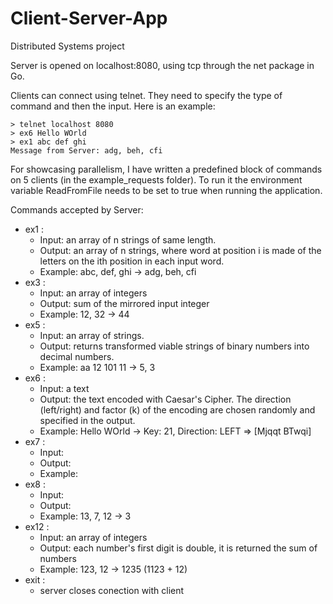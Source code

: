 # Client-Server-App
Distributed Systems project

Server is opened on localhost:8080, using tcp through the net package in Go.

Clients can connect using telnet. They need to specify the type of command and then the input. Here is an example:

```
> telnet localhost 8080
> ex6 Hello WOrld
> ex1 abc def ghi
Message from Server: adg, beh, cfi

```
For showcasing parallelism, I have written a predefined block of commands on 5 clients (in the example_requests folder). To run it the environment variable ReadFromFile needs to be set to true when running the application. 

Commands accepted by Server:

* ex1 : 
  * Input: an array of n strings of same length. 
  * Output: an array of n strings, where word at position i is made of the letters on the ith position in each input word.
  * Example: abc, def, ghi -> adg, beh, cfi
* ex3 : 
  * Input: an array of integers
  * Output: sum of the mirrored input integer
  * Example: 12, 32 -> 44
* ex5 : 
  * Input: an array of strings.
  * Output: returns transformed viable strings of binary numbers into decimal numbers. 
  * Example: aa 12 101 11 -> 5, 3
* ex6 : 
  * Input: a text
  * Output: the text encoded with Caesar's Cipher. The direction (left/right) and factor (k) of the encoding are chosen randomly and specified in the output.
  * Example: Hello WOrld -> Key: 21, Direction: LEFT => [Mjqqt BTwqi]
* ex7 :
  * Input:
  * Output: 
  * Example: 
* ex8 :
  * Input:
  * Output: 
  * Example: 13, 7, 12 -> 3
* ex12 :
  * Input: an array of integers
  * Output: each number's first digit is double, it is returned the sum of numbers
  * Example: 123, 12 -> 1235 (1123 + 12)
* exit :
  * server closes conection with client